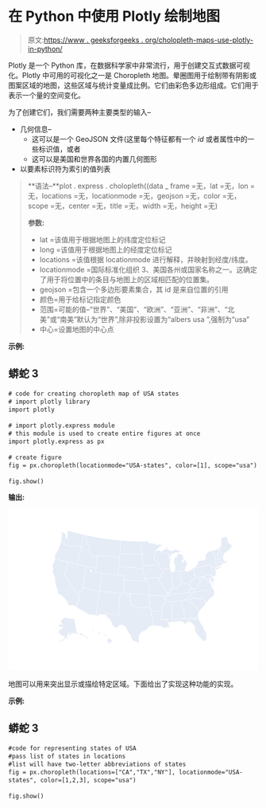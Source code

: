 # 在 Python 中使用 Plotly 绘制地图

> 原文:[https://www . geeksforgeeks . org/cholopleth-maps-use-plotly-in-python/](https://www.geeksforgeeks.org/choropleth-maps-using-plotly-in-python/)

Plotly 是一个 Python 库，在数据科学家中非常流行，用于创建交互式数据可视化。Plotly 中可用的可视化之一是 Choropleth 地图。晕圈图用于绘制带有阴影或图案区域的地图，这些区域与统计变量成比例。它们由彩色多边形组成。它们用于表示一个量的空间变化。

为了创建它们，我们需要两种主要类型的输入–

*   几何信息–
    *   这可以是一个 GeoJSON 文件(这里每个特征都有一个 *id* 或者属性中的一些标识值，或者
    *   这可以是美国和世界各国的内置几何图形
*   以要素标识符为索引的值列表

> **语法–**plot . express . cholopleth((data _ frame =无，lat =无，lon =无，locations =无，locationmode =无，geojson =无，color =无，scope =无，center =无，title =无，width =无，height =无)
> 
> **参数:**
> 
> *   lat =该值用于根据地图上的纬度定位标记
> *   long =该值用于根据地图上的经度定位标记
> *   locations =该值根据 locationmode 进行解释，并映射到经度/纬度。
> *   locationmode =国际标准化组织 3、美国各州或国家名称之一。这确定了用于将位置中的条目与地图上的区域相匹配的位置集。
> *   geojson =包含一个多边形要素集合，其 id 是来自位置的引用
> *   颜色=用于给标记指定颜色
> *   范围=可能的值–“世界”、“美国”、“欧洲”、“亚洲”、“非洲”、“北美”或“南美”默认为“世界”,除非投影设置为“albers usa ”,强制为“usa”
> *   中心=设置地图的中心点

**示例:**

## 蟒蛇 3

```
# code for creating choropleth map of USA states
# import plotly library
import plotly

# import plotly.express module
# this module is used to create entire figures at once
import plotly.express as px

# create figure
fig = px.choropleth(locationmode="USA-states", color=[1], scope="usa")

fig.show()
```

**输出:**

![](img/15dd2a57739237cb7b5e8ca7fd5a88f8.png)

地图可以用来突出显示或描绘特定区域。下面给出了实现这种功能的实现。

**示例:**

## 蟒蛇 3

```
#code for representing states of USA
#pass list of states in locations
#list will have two-letter abbreviations of states
fig = px.choropleth(locations=["CA","TX","NY"], locationmode="USA-states", color=[1,2,3], scope="usa")

fig.show()
```